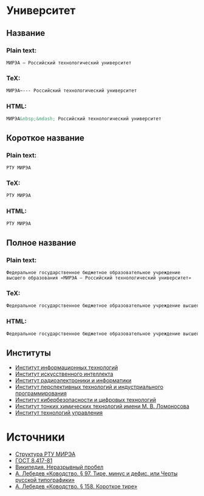 



# Университет

## Название

### Plain text:
  
```text
МИРЭА — Российский технологический университет
```
### TeX:
  
```tex
МИРЭА~--- Российский технологический университет
```
### HTML:
  
```html
МИРЭА&nbsp;&mdash; Российский технологический университет
```
## Короткое название

### Plain text:
  
```text
РТУ МИРЭА
```
### TeX:
  
```tex
РТУ МИРЭА
```
### HTML:
  
```html
РТУ МИРЭА
```
## Полное название

### Plain text:
  
```text
Федеральное государственное бюджетное образовательное учреждение высшего образования «МИРЭА — Российский технологический университет»
```
### TeX:
  
```tex
Федеральное государственное бюджетное образовательное учреждение высшего образования <<МИРЭА~--- Российский технологический университет>>
```
### HTML:
  
```html
Федеральное государственное бюджетное образовательное учреждение высшего образования &laquo;МИРЭА&nbsp;&mdash; Российский технологический университет&raquo;
```
## Институты
  
* [Институт информационных технологий](./iit.md)  
* [Институт искусственного интеллекта](./iii.md)  
* [Институт радиоэлектроники и&nbsp;информатики](./iri.md)  
* [Институт перспективных технологий и&nbsp;индустриального программирования](./iptip.md)  
* [Институт кибербезопасности и&nbsp;цифровых технологий](./ikstt.md)  
* [Институт тонких химических технологий имени М.&nbsp;В.&nbsp;Ломоносова](./itht.md)  
* [Институт технологий управления](./itu.md)
# Источники
  
* [Структура РТУ МИРЭА](https://www.mirea.ru/about/the-structure-of-the-university/)  
* [ГОСТ 8.417-81](https://docs.cntd.ru/document/1200005371)  
* [Википедия. Неразрывный пробел](https://ru.wikipedia.org/wiki/Неразрывный_пробел)  
* [А.&nbsp;Лебедев «Ководство. § 97. Тире, минус и дефис, или Черты русской типографики»](https://www.artlebedev.ru/kovodstvo/sections/97/)  
* [А.&nbsp;Лебедев «Ководство. § 158. Короткое тире»](https://www.artlebedev.ru/kovodstvo/sections/158/)
